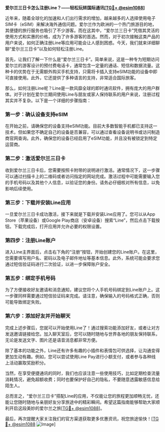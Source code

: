 **爱尔兰三日卡怎么注册Line？——轻松玩转国际通讯[[TG💪+ @esim1088](https://t.me/s/esim1088)]**

近年来，随着全球化的加速和人们出行需求的增加，越来越多的人选择使用电子SIM卡（eSIM）来解决海外通信问题。爱尔兰作为欧洲的一个热门旅游目的地，其便捷的旅行服务也吸引了不少游客。而在这其中，“爱尔兰三日卡”凭借其灵活的使用方式和实惠的价格，成为了许多游客的首选。然而，对于初次接触这类产品的用户来说，如何正确注册Line等应用可能会让人感到困惑。今天，我们就来详细聊聊“爱尔兰三日卡”以及如何轻松注册Line。

首先，让我们了解一下什么是“爱尔兰三日卡”。简单来说，这是一种专为短期访问爱尔兰的游客设计的预付费电话卡，通常包含一定量的通话、短信和数据流量。这种卡的优势在于无需额外购买手机支持，只需将卡插入支持eSIM功能的设备中即可直接使用。此外，它还提供了多种语言的支持，非常适合国际旅客。

那么，如何注册Line呢？Line是一款风靡全球的即时通讯软件，拥有庞大的用户群体。对于计划在爱尔兰期间使用Line与朋友或家人保持联系的用户来说，注册过程其实并不复杂。以下是一个详细的步骤指南：

### 第一步：确认设备支持eSIM
在开始之前，请确保您的设备支持eSIM功能。目前大多数智能手机都已支持这一技术，但如果您不确定自己的设备是否兼容，可以通过查看设备说明书或访问制造商官网查询。此外，确保您的设备已经启用了eSIM功能，并且没有被锁定到特定运营商。

### 第二步：激活爱尔兰三日卡
收到爱尔兰三日卡后，您需要按照卡附带的说明进行激活。通常情况下，这一步骤可以通过扫描卡上的二维码或者访问指定的网站完成。激活过程中可能需要输入您的手机号码以及其他个人信息，以验证您的身份。请务必仔细核对所有信息，以免影响后续使用。

### 第三步：下载并安装Line应用
一旦爱尔兰三日卡成功激活，接下来就是下载并安装Line应用了。您可以从App Store（苹果设备）或Google Play商店（安卓设备）搜索“Line”，然后点击下载按钮。下载完成后，打开应用并允许必要的权限设置。

### 第四步：注册Line账户
进入Line主界面后，点击右下角的“注册”按钮，开始创建您的Line账户。在这里，您需要填写用户名、密码以及电子邮件地址等基本信息。此外，系统可能会要求您通过短信验证码进行二次验证，以进一步保障账户安全。

### 第五步：绑定手机号码
为了方便接收好友邀请和消息通知，建议您将个人手机号码绑定到Line账户上。这一步骤同样需要通过短信验证码来完成。请注意，确保输入的号码格式正确，否则可能导致绑定失败。

### 第六步：添加好友并开始聊天
完成上述步骤后，您就可以开始使用Line了！通过搜索功能添加好友，或者让对方发送邀请链接给您。加入聊天室后，您可以随时随地与世界各地的朋友保持联系，无论是发送文字、图片还是语音消息都非常方便。

除了基本的功能之外，Line还有许多有趣的小插件和表情包可供选择，让沟通变得更加生动有趣。例如，您可以尝试使用Line Pay进行小额支付，或者参与各种线上活动赢取奖励积分。

当然，在享受便捷通讯的同时，我们也应该注意一些使用技巧，比如定期检查流量消耗情况，避免超额收费；同时也要保护好自己的隐私，不要随意透露敏感信息给陌生人。

总而言之，“爱尔兰三日卡”搭配Line的应用，不仅能让您的旅程更加顺畅无忧，还能让您随时随地与亲朋好友分享旅途中的精彩瞬间。希望这篇指南能够帮助大家顺利开启这段美妙的爱尔兰之旅[[TG💪+ @esim1088](https://t.me/s/esim1088)]。

最后，再次提醒大家关注我们的官方渠道获取更多优惠资讯，祝您旅途愉快！[[TG💪+ @esim1088](https://t.me/s/esim1088) ![Image](https://i.postimg.cc/4NQfJmqS/Snipaste-2025-05-13-00-14-12.png)]